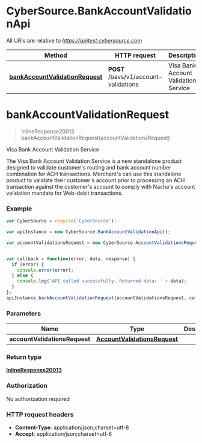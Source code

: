 # CyberSource.BankAccountValidationApi

All URIs are relative to *https://apitest.cybersource.com*

Method | HTTP request | Description
------------- | ------------- | -------------
[**bankAccountValidationRequest**](BankAccountValidationApi.md#bankAccountValidationRequest) | **POST** /bavs/v1/account-validations | Visa Bank Account Validation Service


<a name="bankAccountValidationRequest"></a>
# **bankAccountValidationRequest**
> InlineResponse20013 bankAccountValidationRequest(accountValidationsRequest)

Visa Bank Account Validation Service

The Visa Bank Account Validation Service is a new standalone product designed to validate customer's routing and bank account number combination for ACH transactions. Merchant's can use this standalone product to validate their customer's account prior to processing an ACH transaction against the customer's account to comply with Nacha's account validation mandate for Web-debit transactions. 

### Example
```javascript
var CyberSource = require('CyberSource');

var apiInstance = new CyberSource.BankAccountValidationApi();

var accountValidationsRequest = new CyberSource.AccountValidationsRequest(); // AccountValidationsRequest | 


var callback = function(error, data, response) {
  if (error) {
    console.error(error);
  } else {
    console.log('API called successfully. Returned data: ' + data);
  }
};
apiInstance.bankAccountValidationRequest(accountValidationsRequest, callback);
```

### Parameters

Name | Type | Description  | Notes
------------- | ------------- | ------------- | -------------
 **accountValidationsRequest** | [**AccountValidationsRequest**](AccountValidationsRequest.md)|  | 

### Return type

[**InlineResponse20013**](InlineResponse20013.md)

### Authorization

No authorization required

### HTTP request headers

 - **Content-Type**: application/json;charset=utf-8
 - **Accept**: application/json;charset=utf-8

